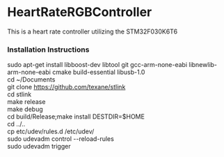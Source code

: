 # HeartRateRGBController  
This is a heart rate controller utilizing the STM32F030K6T6    

### Installation Instructions
sudo apt-get install libboost-dev libtool git gcc-arm-none-eabi libnewlib-arm-none-eabi cmake build-essential libusb-1.0   
cd ~/Documents  
git clone https://github.com/texane/stlink  
cd stlink  
make release  
make debug  
cd build/Release;make install DESTDIR=$HOME   
cd ../..  
cp etc/udev/rules.d /etc/udev/  
sudo udevadm control --reload-rules  
sudo udevadm trigger
